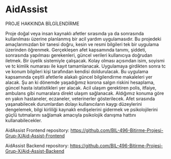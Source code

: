# AidAssist

PROJE HAKKINDA BİLGİLENDİRME

Proje doğal veya insan kaynaklı afetler sırasında ya da sonrasında kullanılması üzerine planlanmış bir acil yardım uygulamasıdır. Bu projedeki amaçlarımızdan bir tanesi doğru, kesin ve resmi bilgileri tek bir uygulama üzerinden öğrenmek. Gerçekleşen afet kapsamında tanımı, şiddeti, sonrasında yapılması gerekenleri, güncel verileri kullanıcıya doğrudan iletmek. Bir üyelik sistemiyle çalışacak. Kolay olması açısından isim, soyismi ve tc kimlik numarası ile kayıt tamamlanacak. Uygulamaya girdikten sonra tc ve konum bilgileri kişi tarafından kendisi doldurulacak. Bu uygulama kapsamında çeşitli afetlerle alakalı güncel bilgilendirme makaleleri yer alacak. Şu an ki dönemde yaşadığımız korona salgın riskini hesaplama, güncel hasta istatistikleri yer alacak. Acil ulaşım gerektiren polis, itfaiye, ambulans gibi numaralara direkt ulaşım sağlanacak. Aldığımız konuma göre en yakın hastaneler, eczaneler, veterinerler gösterilecek. Afet sırasında yaşanabilecek durumlardan dolayı kullanıcıların kaygı düzeylerini dengelemek, bilgi kirliliği kaynaklı endişelerini gidermek ve psikolojilerini güçlü tutmalarını sağlamak amacıyla psikolojik danışma hattını kullanabilecekler.

AidAssist Frontend repository: https://github.com/BIL-496-Bitirme-Projesi-Grup-X/Aid-Assist-Frontend

AidAssist Backend repository: https://github.com/BIL-496-Bitirme-Projesi-Grup-X/Aid-Assist-Backend